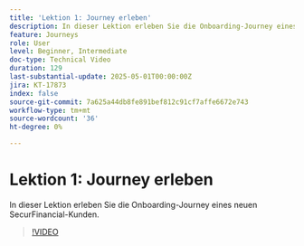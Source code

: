```yaml
---
title: 'Lektion 1: Journey erleben'
description: In dieser Lektion erleben Sie die Onboarding-Journey eines neuen SecurFinancial-Kunden.
feature: Journeys
role: User
level: Beginner, Intermediate
doc-type: Technical Video
duration: 129
last-substantial-update: 2025-05-01T00:00:00Z
jira: KT-17873
index: false
source-git-commit: 7a625a44db8fe891bef812c91cf7affe6672e743
workflow-type: tm+mt
source-wordcount: '36'
ht-degree: 0%

---
```



# Lektion 1: Journey erleben

In dieser Lektion erleben Sie die Onboarding-Journey eines neuen SecurFinancial-Kunden.

>[!VIDEO](https://video.tv.adobe.com/v/3457827/?learn=on&enablevpops)
